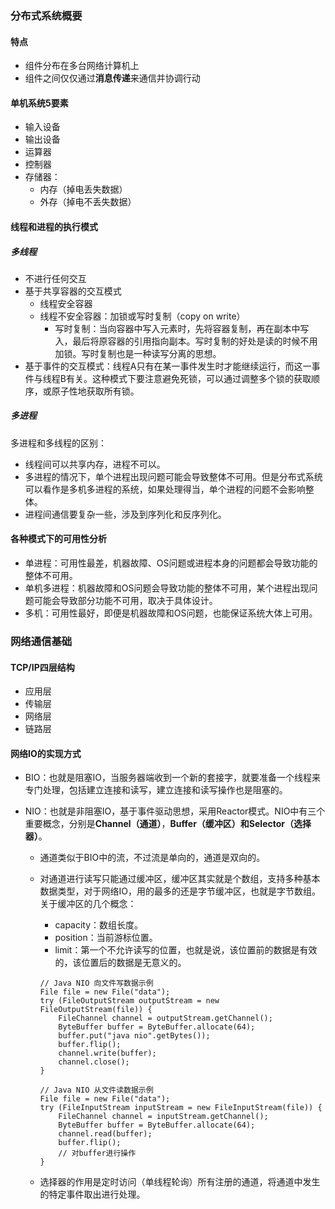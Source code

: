 ### 分布式系统概要

#### 特点

* 组件分布在多台网络计算机上
* 组件之间仅仅通过**消息传递**来通信并协调行动

#### 单机系统5要素

* 输入设备
* 输出设备
* 运算器
* 控制器
* 存储器：
  * 内存（掉电丢失数据）
  * 外存（掉电不丢失数据）

#### 线程和进程的执行模式

##### 多线程

* 不进行任何交互
* 基于共享容器的交互模式
  * 线程安全容器
  * 线程不安全容器：加锁或写时复制（copy on write）
    * 写时复制：当向容器中写入元素时，先将容器复制，再在副本中写入，最后将原容器的引用指向副本。写时复制的好处是读的时候不用加锁。写时复制也是一种读写分离的思想。
* 基于事件的交互模式：线程A只有在某一事件发生时才能继续运行，而这一事件与线程B有关。这种模式下要注意避免死锁，可以通过调整多个锁的获取顺序，或原子性地获取所有锁。

##### 多进程

多进程和多线程的区别：
* 线程间可以共享内存，进程不可以。
* 多进程的情况下，单个进程出现问题可能会导致整体不可用。但是分布式系统可以看作是多机多进程的系统，如果处理得当，单个进程的问题不会影响整体。
* 进程间通信要复杂一些，涉及到序列化和反序列化。

#### 各种模式下的可用性分析

* 单进程：可用性最差，机器故障、OS问题或进程本身的问题都会导致功能的整体不可用。
* 单机多进程：机器故障和OS问题会导致功能的整体不可用，某个进程出现问题可能会导致部分功能不可用，取决于具体设计。
* 多机：可用性最好，即便是机器故障和OS问题，也能保证系统大体上可用。

### 网络通信基础

#### TCP/IP四层结构

* 应用层
* 传输层
* 网络层
* 链路层

#### 网络IO的实现方式

* BIO：也就是阻塞IO，当服务器端收到一个新的套接字，就要准备一个线程来专门处理，包括建立连接和读写，建立连接和读写操作也是阻塞的。

* NIO：也就是非阻塞IO，基于事件驱动思想，采用Reactor模式。NIO中有三个重要概念，分别是**Channel（通道）**，**Buffer（缓冲区）**和**Selector（选择器）**。
  * 通道类似于BIO中的流，不过流是单向的，通道是双向的。
  * 对通道进行读写只能通过缓冲区，缓冲区其实就是个数组，支持多种基本数据类型，对于网络IO，用的最多的还是字节缓冲区，也就是字节数组。关于缓冲区的几个概念：
    * capacity：数组长度。
    * position：当前游标位置。
    * limit：第一个不允许读写的位置，也就是说，该位置前的数据是有效的，该位置后的数据是无意义的。

    ```
    // Java NIO 向文件写数据示例
    File file = new File("data");
    try (FileOutputStream outputStream = new FileOutputStream(file)) {
        FileChannel channel = outputStream.getChannel();
        ByteBuffer buffer = ByteBuffer.allocate(64);
        buffer.put("java nio".getBytes());
        buffer.flip();
        channel.write(buffer);
        channel.close();
    }

    // Java NIO 从文件读数据示例
    File file = new File("data");
    try (FileInputStream inputStream = new FileInputStream(file)) {
        FileChannel channel = inputStream.getChannel();
        ByteBuffer buffer = ByteBuffer.allocate(64);
        channel.read(buffer);
        buffer.flip();
        // 对buffer进行操作
    }
    ```

  * 选择器的作用是定时访问（单线程轮询）所有注册的通道，将通道中发生的特定事件取出进行处理。
